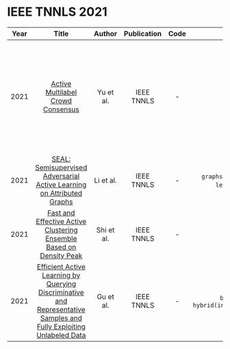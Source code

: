 # IEEE TNNLS 2021

| Year |                                                                                Title                                                                                |   Author   | Publication | Code | Tags | Notes | Tasks | Datasets|
|:----:|:-------------------------------------------------------------------------------------------------------------------------------------------------------------------:|:----------:|:-----------:|:----:|:----:|:-------------------------------------------------------------------------------------------------------------------------------------------------------------------:|:-----:|:-----:|
| 2021 |                                          [Active Multilabel Crowd Consensus](https://ieeexplore.ieee.org/document/9069472)                                          | Yu et al.  | IEEE TNNLS  |  -   |      `Annotation`, |  the selected samples in active crowdsourcing learning are annotated by different nonreliable workers, whose annotations might be incorrect.  |  |  |
| 2021 |                        [SEAL: Semisupervised Adversarial Active Learning on Attributed Graphs](https://ieeexplore.ieee.org/document/9158558)                        | Li et al.  | IEEE TNNLS  |  -   |     `graphs neural network`, `semi-supervised learning`, `adversarial learning` |       | `Node Classification` | Citeseer, Cora, DBLP, Pubmed|
| 2021 |                         [Fast and Effective Active Clustering Ensemble Based on Density Peak](https://ieeexplore.ieee.org/document/9178458)                         | Shi et al. | IEEE TNNLS  |  -   |     `Active Clustering`, `Hybrid` |       | | |
| 2021 | [Efficient Active Learning by Querying Discriminative and Representative Samples and Fully Exploiting Unlabeled Data](https://ieeexplore.ieee.org/document/9178457) | Gu et al.  | IEEE TNNLS  |  -   |     `batch mode active learning`, `hybrid(informativeness+representativeness)` |       | | codrna, ijcnn1, usps, mushrooms, a9a, svmguide1, isolet, phishing, letter, w3a|
